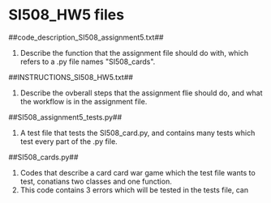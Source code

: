 # SI508_HW5 files #


##code_description_SI508_assignment5.txt##

1. Describe the function that the assignment file should do with, which refers to a .py file names "SI508_cards".
    
##INSTRUCTIONS_SI508_HW5.txt##
        
1. Describe the ovberall steps that the assignment flie should do, and what the workflow is in the assignment file.

##SI508_assignment5_tests.py##

1. A test file that tests the SI508_card.py, and contains many tests which test every part of the .py file.

##SI508_cards.py##

1. Codes that describe a card card war game which the test file wants to test, conatians two classes and one function.
2. This code contains 3 errors which will be tested in the tests file, can 
